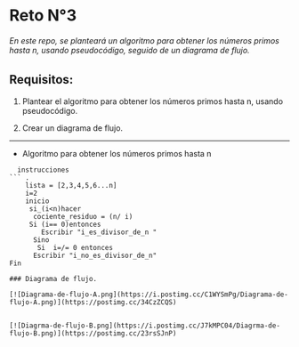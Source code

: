 # Reto N°3
###### <p> En este repo, se planteará un algoritmo para obtener los números primos hasta n, usando pseudocódigo, seguido de un diagrama de flujo.

## Requisitos:
1.  Plantear el algoritmo para obtener los números primos hasta n, usando pseudocódigo.

2.  Crear un diagrama de flujo.


------------
- Algoritmo para obtener los números primos hasta n

```pseudocode
  instrucciones
``` .
    lista = [2,3,4,5,6...n]
	i=2
	inicio
	 si_(i<n)hacer
	  cociente_residuo = (n/ i)
     Si (i== 0)entonces
        Escribir "i_es_divisor_de_n "
      Sino
       Si  i=/= 0 entonces
      Escribir "i_no_es_divisor_de_n"
Fin

### Diagrama de flujo.

[![Diagrama-de-flujo-A.png](https://i.postimg.cc/C1WYSmPg/Diagrama-de-flujo-A.png)](https://postimg.cc/34CzZCQS)


[![Diagrma-de-flujo-B.png](https://i.postimg.cc/J7kMPC04/Diagrma-de-flujo-B.png)](https://postimg.cc/23rsSJnP)



